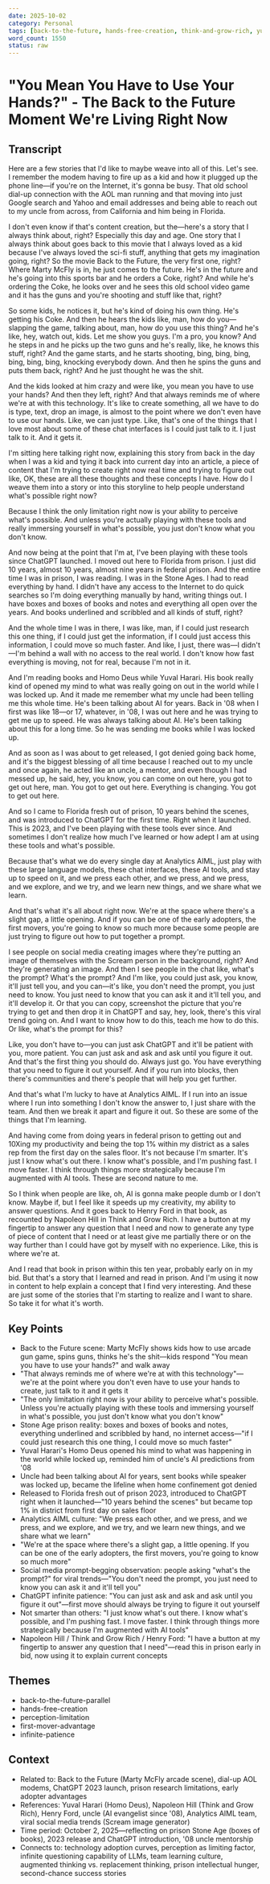 ```yaml
---
date: 2025-10-02
category: Personal
tags: [back-to-the-future, hands-free-creation, think-and-grow-rich, yuval-harari, homo-deus, first-mover-advantage, chatgpt-2023, top-1-percent, stone-age-prison]
word_count: 1550
status: raw
---
```


# "You Mean You Have to Use Your Hands?" - The Back to the Future Moment We're Living Right Now

## Transcript

Here are a few stories that I'd like to maybe weave into all of this. Let's see. I remember the modem having to fire up as a kid and how it plugged up the phone line—if you're on the Internet, it's gonna be busy. That old school dial-up connection with the AOL man running and that moving into just Google search and Yahoo and email addresses and being able to reach out to my uncle from across, from California and him being in Florida.

I don't even know if that's content creation, but the—here's a story that I always think about, right? Especially this day and age. One story that I always think about goes back to this movie that I always loved as a kid because I've always loved the sci-fi stuff, anything that gets my imagination going, right? So the movie Back to the Future, the very first one, right? Where Marty McFly is in, he just comes to the future. He's in the future and he's going into this sports bar and he orders a Coke, right? And while he's ordering the Coke, he looks over and he sees this old school video game and it has the guns and you're shooting and stuff like that, right?

So some kids, he notices it, but he's kind of doing his own thing. He's getting his Coke. And then he hears the kids like, man, how do you—slapping the game, talking about, man, how do you use this thing? And he's like, hey, watch out, kids. Let me show you guys. I'm a pro, you know? And he steps in and he picks up the two guns and he's really, like, he knows this stuff, right? And the game starts, and he starts shooting, bing, bing, bing, bing, bing, bing, knocking everybody down. And then he spins the guns and puts them back, right? And he just thought he was the shit.

And the kids looked at him crazy and were like, you mean you have to use your hands? And then they left, right? And that always reminds me of where we're at with this technology. It's like to create something, all we have to do is type, text, drop an image, is almost to the point where we don't even have to use our hands. Like, we can just type. Like, that's one of the things that I love most about some of these chat interfaces is I could just talk to it. I just talk to it. And it gets it.

I'm sitting here talking right now, explaining this story from back in the day when I was a kid and tying it back into current day into an article, a piece of content that I'm trying to create right now real time and trying to figure out like, OK, these are all these thoughts and these concepts I have. How do I weave them into a story or into this storyline to help people understand what's possible right now?

Because I think the only limitation right now is your ability to perceive what's possible. And unless you're actually playing with these tools and really immersing yourself in what's possible, you just don't know what you don't know.

And now being at the point that I'm at, I've been playing with these tools since ChatGPT launched. I moved out here to Florida from prison. I just did 10 years, almost 10 years, almost nine years in federal prison. And the entire time I was in prison, I was reading. I was in the Stone Ages. I had to read everything by hand. I didn't have any access to the Internet to do quick searches so I'm doing everything manually by hand, writing things out. I have boxes and boxes of books and notes and everything all open over the years. And books underlined and scribbled and all kinds of stuff, right?

And the whole time I was in there, I was like, man, if I could just research this one thing, if I could just get the information, if I could just access this information, I could move so much faster. And like, I just, there was—I didn't—I'm behind a wall with no access to the real world. I don't know how fast everything is moving, not for real, because I'm not in it.

And I'm reading books and Homo Deus while Yuval Harari. His book really kind of opened my mind to what was really going on out in the world while I was locked up. And it made me remember what my uncle had been telling me this whole time. He's been talking about AI for years. Back in '08 when I first was like 18—or 17, whatever, in '08, I was out here and he was trying to get me up to speed. He was always talking about AI. He's been talking about this for a long time. So he was sending me books while I was locked up.

And as soon as I was about to get released, I got denied going back home, and it's the biggest blessing of all time because I reached out to my uncle and once again, he acted like an uncle, a mentor, and even though I had messed up, he said, hey, you know, you can come on out here, you got to get out here, man. You got to get out here. Everything is changing. You got to get out here.

And so I came to Florida fresh out of prison, 10 years behind the scenes, and was introduced to ChatGPT for the first time. Right when it launched. This is 2023, and I've been playing with these tools ever since. And sometimes I don't realize how much I've learned or how adept I am at using these tools and what's possible.

Because that's what we do every single day at Analytics AIML, just play with these large language models, these chat interfaces, these AI tools, and stay up to speed on it, and we press each other, and we press, and we press, and we explore, and we try, and we learn new things, and we share what we learn.

And that's what it's all about right now. We're at the space where there's a slight gap, a little opening. And if you can be one of the early adopters, the first movers, you're going to know so much more because some people are just trying to figure out how to put together a prompt.

I see people on social media creating images where they're putting an image of themselves with the Scream person in the background, right? And they're generating an image. And then I see people in the chat like, what's the prompt? What's the prompt? And I'm like, you could just ask, you know, it'll just tell you, and you can—it's like, you don't need the prompt, you just need to know. You just need to know that you can ask it and it'll tell you, and it'll develop it. Or that you can copy, screenshot the picture that you're trying to get and then drop it in ChatGPT and say, hey, look, there's this viral trend going on. And I want to know how to do this, teach me how to do this. Or like, what's the prompt for this?

Like, you don't have to—you can just ask ChatGPT and it'll be patient with you, more patient. You can just ask and ask and ask until you figure it out. And that's the first thing you should do. Always just go. You have everything that you need to figure it out yourself. And if you run into blocks, then there's communities and there's people that will help you get further.

And that's what I'm lucky to have at Analytics AIML. If I run into an issue where I run into something I don't know the answer to, I just share with the team. And then we break it apart and figure it out. So these are some of the things that I'm learning.

And having come from doing years in federal prison to getting out and 10Xing my productivity and being the top 1% within my district as a sales rep from the first day on the sales floor. It's not because I'm smarter. It's just I know what's out there. I know what's possible, and I'm pushing fast. I move faster. I think through things more strategically because I'm augmented with AI tools. These are second nature to me.

So I think when people are like, oh, AI is gonna make people dumb or I don't know. Maybe if, but I feel like it speeds up my creativity, my ability to answer questions. And it goes back to Henry Ford in that book, as recounted by Napoleon Hill in Think and Grow Rich. I have a button at my fingertip to answer any question that I need and now to generate any type of piece of content that I need or at least give me partially there or on the way further than I could have got by myself with no experience. Like, this is where we're at.

And I read that book in prison within this ten year, probably early on in my bid. But that's a story that I learned and read in prison. And I'm using it now in content to help explain a concept that I find very interesting. And these are just some of the stories that I'm starting to realize and I want to share. So take it for what it's worth.

## Key Points

- Back to the Future scene: Marty McFly shows kids how to use arcade gun game, spins guns, thinks he's the shit—kids respond "You mean you have to use your hands?" and walk away
- "That always reminds me of where we're at with this technology"—we're at the point where you don't even have to use your hands to create, just talk to it and it gets it
- "The only limitation right now is your ability to perceive what's possible. Unless you're actually playing with these tools and immersing yourself in what's possible, you just don't know what you don't know"
- Stone Age prison reality: boxes and boxes of books and notes, everything underlined and scribbled by hand, no internet access—"if I could just research this one thing, I could move so much faster"
- Yuval Harari's Homo Deus opened his mind to what was happening in the world while locked up, reminded him of uncle's AI predictions from '08
- Uncle had been talking about AI for years, sent books while speaker was locked up, became the lifeline when home confinement got denied
- Released to Florida fresh out of prison 2023, introduced to ChatGPT right when it launched—"10 years behind the scenes" but became top 1% in district from first day on sales floor
- Analytics AIML culture: "We press each other, and we press, and we press, and we explore, and we try, and we learn new things, and we share what we learn"
- "We're at the space where there's a slight gap, a little opening. If you can be one of the early adopters, the first movers, you're going to know so much more"
- Social media prompt-begging observation: people asking "what's the prompt?" for viral trends—"You don't need the prompt, you just need to know you can ask it and it'll tell you"
- ChatGPT infinite patience: "You can just ask and ask and ask until you figure it out"—first move should always be trying to figure it out yourself
- Not smarter than others: "I just know what's out there. I know what's possible, and I'm pushing fast. I move faster. I think through things more strategically because I'm augmented with AI tools"
- Napoleon Hill / Think and Grow Rich / Henry Ford: "I have a button at my fingertip to answer any question that I need"—read this in prison early in bid, now using it to explain current concepts

## Themes

- back-to-the-future-parallel
- hands-free-creation
- perception-limitation
- first-mover-advantage
- infinite-patience

## Context

- Related to: Back to the Future (Marty McFly arcade scene), dial-up AOL modems, ChatGPT 2023 launch, prison research limitations, early adopter advantages
- References: Yuval Harari (Homo Deus), Napoleon Hill (Think and Grow Rich), Henry Ford, uncle (AI evangelist since '08), Analytics AIML team, viral social media trends (Scream image generator)
- Time period: October 2, 2025—reflecting on prison Stone Age (boxes of books), 2023 release and ChatGPT introduction, '08 uncle mentorship
- Connects to: technology adoption curves, perception as limiting factor, infinite questioning capability of LLMs, team learning culture, augmented thinking vs. replacement thinking, prison intellectual hunger, second-chance success stories
